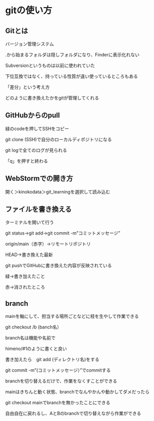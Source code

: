 # gitの使い方
## Gitとは

バージョン管理システム

.から始まるフォルダは隠しフォルダになり、Finderに表示化れない

Subversionというものは以前に使われていた

下位互換ではなく、持っている性質が違い使っているところもある

「差分」という考え方

どのように書き換えたかをgitが管理してくれる

## GitHubからのpull

緑のcodeを押してSSHをコピー

git clone (SSH)で自分のローカルディポジトリになる

git logで全てのログが見られる

「q」を押すと終わる

## WebStormでの開き方

開く＞kinokodata＞git_learningを選択して読み込む

## ファイルを書き換える

ターミナルを開いて行う

git status→git add→git commit -m”コミットメッセージ”

origin/main（赤字）→リモートリポジトリ

HEAD→書き換えた最新

git pushでGitHubに書き換えた内容が反映されている

緑→書き加えたこと

赤→消されたところ

## branch

mainを軸にして、担当する場所ごとなどに枝を生やして作業できる

git checkout /b (banch名）

branch名は機能や名前で

himeno/#1のように書くと良い

書き加えたら　git add (ディレクトリ名)をする

git commit -m”(コミットメッセージ）”でcommitする

branchを切り替えるだけで、作業をなくすことができる

mainはきちんと動く状態、branchでなんやかんや動かしてダメだったら

git checkout mainでbranchを無かったことにできる

自由自在に戻れるし、AとBのbranchで切り替えながら作業ができる